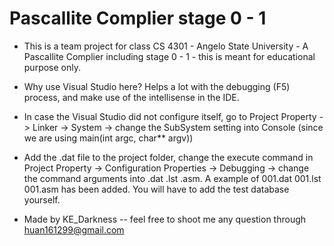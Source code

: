 # Pascallite Complier stage 0 - 1

- This is a team project for class CS 4301 - Angelo State University - A Pascallite Complier including stage 0 - 1 - this is meant for educational purpose only.

- Why use Visual Studio here? Helps a lot with the debugging (F5) process, and make use of the intellisense in the IDE.

- In case the Visual Studio did not configure itself, go to Project Property -> Linker -> System -> change the SubSystem setting into Console (since we are using main(int argc, char** argv))

- Add the .dat file to the project folder, change the execute command in Project Property -> Configuration Properties -> Debugging -> change the command arguments into .dat .lst .asm. A example of 001.dat 001.lst 001.asm has been added. You will have to add the test database yourself.

- Made by KE_Darkness -- feel free to shoot me any question through huan161299@gmail.com
